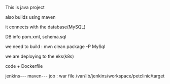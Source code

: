 This is java project

also builds using maven

it connects with the database(MySQL)

DB info pom.xml, schema.sql

we need to build : mvn clean package -P MySql

we are deploying to the eks(k8s)

code + Dockerfile








jenkins--- maven---
job : war file
/var/lib/jenkins/workspace/petclinic/target